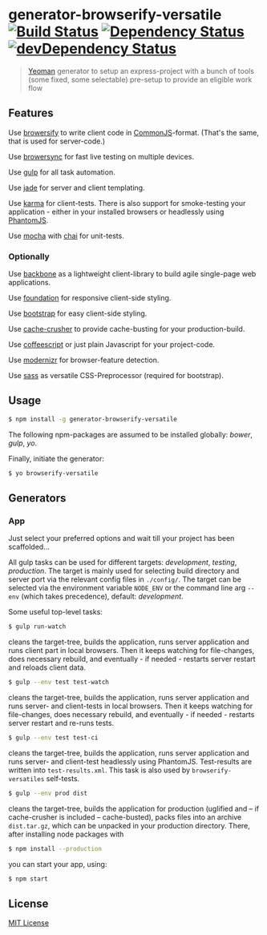 # generator-browserify-versatile [![Build Status](https://secure.travis-ci.org/tapirdata/generator-browserify-versatile.png?branch=master)](https://travis-ci.org/tapirdata/generator-browserify-versatile) [![Dependency Status](https://david-dm.org/tapirdata/generator-browserify-versatile.svg)](https://david-dm.org/tapirdata/generator-browserify-versatile) [![devDependency Status](https://david-dm.org/tapirdata/generator-browserify-versatile/dev-status.svg)](https://david-dm.org/tapirdata/generator-browserify-versatile#info=devDependencies)
> [Yeoman](http://yeoman.io) generator to setup an express-project with a bunch of tools (some fixed, some selectable) pre-setup to provide an eligible work flow

## Features

Use [browersify](http://browserify.org/) to write client code in [CommonJS](http://en.wikipedia.org/wiki/CommonJS)-format. (That's the same, that is used for server-code.)

Use [browersync](http://www.browsersync.io/) for fast live testing on multiple devices. 

Use [gulp](http://gulpjs.com/) for all task automation.

Use [jade](http://jade-lang.com/) for server and client templating.

Use [karma](http://karma-runner.github.io/0.12/index.html) for client-tests. There is also support for smoke-testing your application - either in your installed browsers or
headlessly using [PhantomJS](http://phantomjs.org/).

Use [mocha](http://mochajs.org/) with [chai](http://chaijs.com/) for unit-tests.

### Optionally

Use [backbone](http://backbonejs.org/) as a lightweight client-library to build agile single-page web applications.

Use [foundation](http://foundation.zurb.com/) for responsive client-side styling.  

Use [bootstrap](http://getbootstrap.com/) for easy client-side styling.  

Use [cache-crusher](https://www.npmjs.com/package/cache-crusher) to provide cache-busting for your production-build.

Use [coffeescript](http://coffeescript.org/) or just plain Javascript for your project-code.

Use [modernizr](http://modernizr.com/) for browser-feature detection.

Use [sass](http://sass-lang.com/) as versatile CSS-Preprocessor (required for bootstrap).

## Usage

```bash
$ npm install -g generator-browserify-versatile
```

The following npm-packages are assumed to be installed globally: *bower*, *gulp*, *yo*.

Finally, initiate the generator:

```bash
$ yo browserify-versatile
```

## Generators

### App

Just select your preferred options and wait till your project has been scaffolded...

All gulp tasks can be used for different targets: *development*, *testing*, *production*.
The target is mainly used for selecting build directory and server port via the relevant
config files in `./config/`. The target can be selected via the environment variable `NODE_ENV`
or the command line arg `--env` (which takes precedence), default: *development*.

Some useful top-level tasks:

```bash
$ gulp run-watch
```
cleans the target-tree, builds the application, runs server application and runs client part
in local browsers. Then it keeps watching for file-changes, does necessary rebuild, and
eventually - if needed - restarts server restart and reloads client data.

```bash
$ gulp --env test test-watch
```
cleans the target-tree, builds the application, runs server application and runs server-
and client-tests in local browsers. Then it keeps watching for file-changes, does necessary rebuild, and
eventually - if needed - restarts server restart and re-runs tests.

```bash
$ gulp --env test test-ci
```
cleans the target-tree, builds the application, runs server application and runs server-
and client-test headlessly using PhantomJS. Test-results are written into `test-results.xml`.
This task is also used by `browserify-versatiles` self-tests.

```bash
$ gulp --env prod dist
```
cleans the target-tree, builds the application for production (uglified and – if cache-crusher is included – cache-busted), packs files into an archive `dist.tar.gz`,
which can be unpacked in your production directory. There, after installing node packages with

```bash
$ npm install --production
```

you can start your app, using:

```bash
$ npm start
```

## License

[MIT License](http://en.wikipedia.org/wiki/MIT_License)
